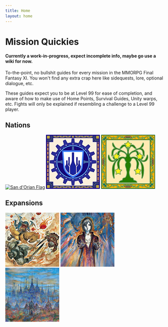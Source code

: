 ```yaml
---
title: Home
layout: home
---
```


# Mission Quickies
#### **Currently a work-in-progress**, expect incomplete info, maybe go use a wiki for now. 

To-the-point, no bullshit guides for every mission in the MMORPG Final Fantasy XI. You won't find any extra crap here like sidequests, lore, optional dialogue, etc.

These guides expect you to be at Level 99 for ease of completion, and aware of how to make use of Home Points, Survival Guides, Unity warps, etc. Fights will only be explained if resembling a challenge to a Level 99 player. 

## Nations
[![San d'Orian Flag](rsc/images/mission-category-img/sandoria.png 'San d\'Oria Nation Missions')](Nations/San-d'Oria/San-d'Oria-Top.md) 
[![Bastokan Flag](rsc/images/mission-category-img/bastok.png 'Bastok Nation Missions')](Nations/Bastok)
[![Windurstian Flag](rsc/images/mission-category-img/windurst.png 'Windurst Nation Missions')](Nations/Windurst)
## Expansions
[![Rise of the Zilart Artwork](rsc/images/mission-category-img/rotz.png 'Rise of the Zilart Missions')](Expansions/RoTZ)
[![Chains of Promathia Artwork](rsc/images/mission-category-img/chains.png 'Chains of Promathia Missions')](Expansions/CoP)
[![Treasures of Aht Urghan Artwork](rsc/images/mission-category-img/toau.png 'Treasures of Aht Urghan Missions')](Expansions/ToAU)
